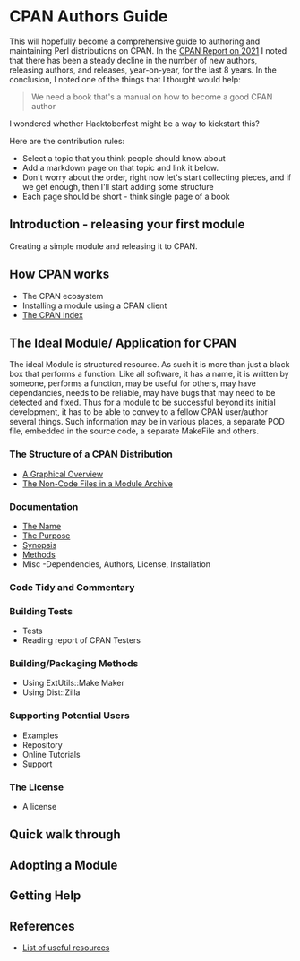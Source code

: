 # CPAN Authors Guide

This will hopefully become a comprehensive guide to authoring and maintaining Perl distributions on CPAN.
In the [CPAN Report on 2021](https://neilb.org/2022/02/07/cpan-report-2022.html)
I noted that there has been a steady decline in the number of
new authors, releasing authors, and releases, year-on-year, for the last 8 years.
In the conclusion, I noted one of the things that I thought would help:

> We need a book that's a manual on how to become a good CPAN author

I wondered whether Hacktoberfest might be a way to kickstart this?

Here are the contribution rules:

* Select a topic that you think people should know about
* Add a markdown page on that topic and link it below.
* Don't worry about the order, right now let's start collecting pieces, and if we get enough,
  then I'll start adding some structure
* Each page should be short - think single page of a book

## Introduction - releasing your first module

Creating a simple module and releasing it to CPAN.

## How CPAN works
* The CPAN ecosystem
* Installing a module using a CPAN client
* [The CPAN Index](the-cpan-index.md)

## The Ideal Module/ Application for CPAN
The ideal Module is structured resource.  As such it is more than just a black box that performs a function.  Like all software, it has a name,  it is written by someone,  performs a function, may be useful for others, may have dependancies,  needs to be reliable, may have bugs that may need to be detected and fixed.  Thus for a module to be successful beyond its initial development, it has to be able to convey to a fellow CPAN user/author several things.  Such information may be in various places, a separate POD file, embedded in the source code, a separate MakeFile and others.

### The Structure of a CPAN Distribution

* [A Graphical Overview](graphical.md#)
* [The Non-Code Files in a Module Archive](graphical.md#the-extra-files)

### Documentation
* [The Name](documentation.md#the-name)
* [The Purpose](documentation.md#the-purpose)
* [Synopsis](documentation.md#synopsis)
* [Methods](documentation.md#methods)
* Misc -Dependencies, Authors, License, Installation


### Code Tidy and Commentary

### Building Tests
* Tests
* Reading report of CPAN Testers

### Building/Packaging Methods
* Using ExtUtils::Make Maker
* Using Dist::Zilla

### Supporting Potential Users
* Examples
* Repository
* Online Tutorials
* Support

### The License
* A license

## Quick walk through

## Adopting a Module

## Getting Help

## References

* [List of useful resources](resources.md#)

